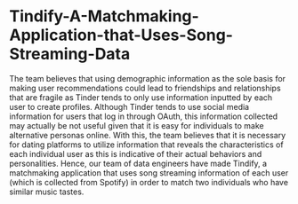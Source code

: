 # Tindify-A-Matchmaking-Application-that-Uses-Song-Streaming-Data

The team believes that using demographic information as the sole basis for making user recommendations could lead to friendships and relationships that are fragile as Tinder tends to only use information inputted by each user to create profiles. Although Tinder tends to use social media information for users that log in through OAuth, this information collected may actually be not useful given that it is easy for individuals to make alternative personas online. With this, the team believes that it is necessary for dating platforms to utilize information that reveals the characteristics of each individual user as this is indicative of their actual behaviors and personalities. Hence, our team of data engineers have made Tindify, a matchmaking application that uses song streaming information of each user (which is collected from Spotify) in order to match two individuals who have similar music tastes.

